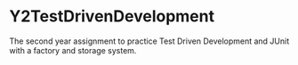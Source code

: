 # Y2TestDrivenDevelopment
The second year assignment to practice Test Driven Development and JUnit with a factory and storage system.
